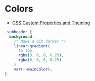 # Colors

* [CSS Custom Properties and Theming](https://css-tricks.com/css-custom-properties-theming/)

```css
.subheader {
  background: 
    /* Make a bit darker */
    linear-gradient(
      to top,
      rgba(0, 0, 0, 0.25),
      rgba(0, 0, 0, 0.25)
    )
    var(--mainColor);
}
```